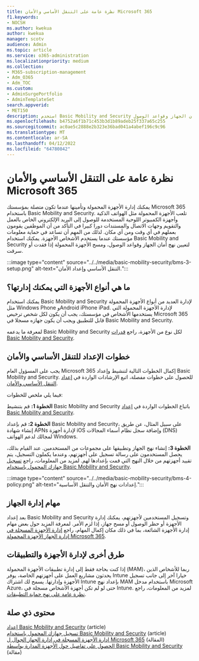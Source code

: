 ```yaml
---
title: نظرة عامة على التنقل الأساسي والأمان Microsoft 365
f1.keywords:
- NOCSH
ms.author: kwekua
author: kwekua
manager: scotv
audience: Admin
ms.topic: article
ms.service: o365-administration
ms.localizationpriority: medium
ms.collection:
- M365-subscription-management
- Adm_O365
- Adm_TOC
ms.custom:
- AdminSurgePortfolio
- AdminTemplateSet
search.appverid:
- MET150
description: استخدم Basic Mobility and Security لتعيين نهج أمان الجهاز وقواعد الوصول.
ms.openlocfilehash: b4752a6f1b71c453b3d1b89adeb25f337a65c255
ms.sourcegitcommit: ac0ae5c2888e2b323e36bad041a4abef196c9c96
ms.translationtype: MT
ms.contentlocale: ar-SA
ms.lasthandoff: 04/12/2022
ms.locfileid: "64780842"
---
```

# <a name="overview-of-basic-mobility-and-security-for-microsoft-365"></a>نظرة عامة على التنقل الأساسي والأمان Microsoft 365

يمكنك إدارة الأجهزة المحمولة وتأمينها عندما تكون متصلة بمؤسستك Microsoft 365 باستخدام Basic Mobility and Security. تلعب الأجهزة المحمولة مثل الهواتف الذكية وأجهزة الكمبيوتر اللوحية المستخدمة للوصول إلى البريد الإلكتروني الخاص بالعمل والتقويم وجهات الاتصال والمستندات دورا كبيرا في التأكد من أن الموظفين يقومون بعملهم في أي وقت ومن أي مكان. لذلك من المهم أن تساعد في حماية معلومات مؤسستك عندما يستخدم الأشخاص الأجهزة. يمكنك استخدام Basic Mobility and Security لتعيين نهج أمان الجهاز وقواعد الوصول، ومسح الأجهزة المحمولة إذا فقدت أو سرقت.

:::image type="content" source="../../media/basic-mobility-security/bms-3-setup.png" alt-text="التنقل الأساسي وإعداد الأمان.":::

## <a name="what-types-of-devices-can-you-manage"></a>ما هي أنواع الأجهزة التي يمكنك إدارتها؟

يمكنك استخدام Basic Mobility and Security لإدارة العديد من أنواع الأجهزة المحمولة مثل Windows Phone وAndroid iPhone iPad. لإدارة الأجهزة المحمولة التي يستخدمها الأشخاص في مؤسستك، يجب أن يكون لكل شخص ترخيص Microsoft 365 قابل للتطبيق ويجب أن يكون جهازه مسجلا في Basic Mobility and Security.

لمعرفة ما يدعمه Basic Mobility and Security لكل نوع من الأجهزة، راجع [قدرات Basic Mobility and Security](capabilities.md).

## <a name="setup-steps-for-basic-mobility-and-security"></a>خطوات الإعداد للتنقل الأساسي والأمان

يجب على المسؤول العام Microsoft 365 إكمال الخطوات التالية لتنشيط وإعداد Basic Mobility and Security. للحصول على خطوات مفصلة، اتبع الإرشادات الواردة في [إعداد التنقل الأساسي والأمان](set-up.md). 

فيما يلي ملخص للخطوات:

**الخطوة 1:** قم بتنشيط Basic Mobility and Security باتباع الخطوات الواردة في [إعداد Basic Mobility and Security](set-up.md).

**الخطوة 2:** قم بإعداد Basic Mobility and Security، على سبيل المثال، عن طريق إنشاء شهادة APNs لإدارة أجهزة iOS وإضافة سجل نظام أسماء المجالات (DNS) لمجالك لدعم الهواتف Windows.

**الخطوة 3:** إنشاء نهج الجهاز وتطبيقها على مجموعات من المستخدمين. عند القيام بذلك، يحصل المستخدمون على رسالة تسجيل على أجهزتهم، وعندما يكملون التسجيل، يتم تقييد أجهزتهم من خلال النهج التي قمت بإعدادها لهم. لمزيد من المعلومات، راجع [تسجيل جهازك المحمول باستخدام Basic Mobility and Security](enroll-your-mobile-device.md). 

:::image type="content" source="../../media/basic-mobility-security/bms-4-policy.png" alt-text="إعدادات نهج الأمان والتنقل الأساسية.":::

## <a name="device-management-tasks"></a>مهام إدارة الجهاز

بعد إعداد Basic Mobility and Security وتسجيل المستخدمين لأجهزتهم، يمكنك إدارة الأجهزة أو حظر الوصول أو مسح جهاز، إذا لزم الأمر. لمعرفة المزيد حول بعض مهام إدارة الأجهزة الشائعة، بما في ذلك مكان إكمال المهام، راجع [إدارة الأجهزة المسجلة في إدارة الجهاز الأجهزة المحمولة Microsoft 365](manage-enrolled-devices.md).

## <a name="other-ways-to-manage-devices-and-apps"></a>طرق أخرى لإدارة الأجهزة والتطبيقات

إذا كنت بحاجة فقط إلى إدارة تطبيقات الأجهزة المحمولة (MAM)، ربما للأشخاص الذين يحدثون مشاريع العمل على أجهزتهم الخاصة، يوفر Intune خيارا آخر إلى جانب تسجيل الأجهزة وإدارتها. يسمح لك اشتراك Intune بإعداد نهج MAM باستخدام مدخل Microsoft Azure، حتى لو لم تكن أجهزة الأشخاص مسجلة في Intune. لمزيد من المعلومات، راجع [نظرة عامة على نهج حماية التطبيقات](/mem/intune/apps/app-protection-policy).

## <a name="related-content"></a>محتوى ذي صلة

[إعداد Basic Mobility and Security](set-up.md) (article)\
[تسجيل جهازك المحمول باستخدام Basic Mobility and Security](enroll-your-mobile-device.md) (article)\
[إدارة الأجهزة المسجلة في إدارة الجهاز الجوال ل Microsoft 365](manage-enrolled-devices.md) (المقالة)\
[الحصول على تفاصيل حول الأجهزة المدارة بواسطة Basic Mobility and Security](get-details-about-managed-devices.md) (مقالة)
